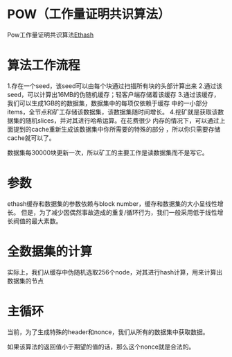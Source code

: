 # POW（工作量证明共识算法）
Pow工作量证明共识算法[Ethash](https://github.com/ethereum/wiki/wiki/Ethash)


# 算法工作流程
1.存在一个seed，该seed可以由每个块通过扫描所有块的头部计算出来
2.通过该seed，可以计算出16MB的伪随机缓存；轻客户端存储着该缓存
3.通过该缓存，我们可以生成1GB的的数据集，数据集中的每项仅依赖于缓存
中的一小部分items，全节点和矿工存储该数据集，该数据集随时间增长。
4.挖矿就是获取该数据集的随机slices，并对其进行哈希运算。在花费很少
内存的情况下，可以通过上面提到的cache重新生成该数据集中你所需要的特殊的部分
，所以你只需要存储cache就可以了。

数据集每30000块更新一次，所以矿工的主要工作是读数据集而不是写它。

# 参数
ethash缓存和数据集的参数依赖与block number，缓存和数据集的大小呈线性增长。
但是，为了减少因偶然事故造成的重复/循环行为，我们一般采用低于线性增长阀值的最大素数。

# 全数据集的计算
实际上，我们从缓存中伪随机选取256个node，对其进行hash计算，用来计算出数据集的节点

# 主循环
当前，为了生成特殊的header和nonce，我们从所有的数据集中获取数据。

如果该算法的返回值小于期望的值的话，那么这个nonce就是合法的。
